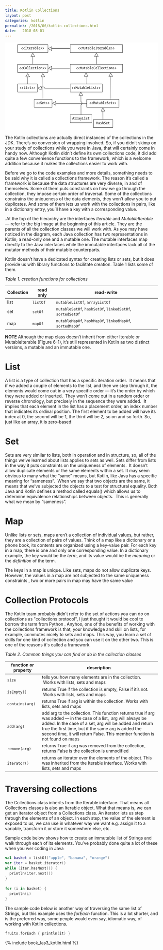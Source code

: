 ```yaml
---
title: Kotlin Collections
layout: post
categories: kotlin
permalink: /2018/06/kotlin-collections.html
date:   2018-08-01 
---
```


![](/images/kotlin-collections-classes.png)

The Kotlin collections are actually direct instances of the collections in the JDK. There’s no conversion of wrapping involved. So, if you didn’t skimp on your study of collections while you were in Java, that will certainly come in handy now.  Although Kotlin didn’t define its own collections code, it did add quite a few convenience functions to the framework, which is a welcome addition because it makes the collections easier to work with.  



Before we go to the code examples and more details, something needs to be said why it is called a collections framework. The reason it’s called a framework is because the data structures are very diverse, in and of themselves. Some of them puts constraints on how we go through the collection, they impose certain order of traversal. Some of the collections constrains the uniqueness of the data elements, they won’t allow you to put duplicates. And some of them lets us work with the collections in pairs, like in a dictionary entry, you’ll have a key with a corresponding value.  

.At the top of the hierarchy are the interfaces *Iterable* and *MutableIterable* —  refer to the big image at the beginning of this article. They are the parents of all the collection classes we will work with. As you may have noticed in the diagram, each Java collection has two representations in Kotlin; a read-only one and a mutable one. The mutable interfaces map directly to the Java interfaces while the immutable interfaces lack all of the mutator methods of their mutable counterparts.  

Kotlin doesn’t have a dedicated syntax for creating lists or sets, but it does provide us with library functions to facilitate creation. Table 1 lists some of them. 



*Table 1. creation functions for collections*

| Collection | read only | read-write                                                |
| ---------- | --------- | --------------------------------------------------------- |
| list       | `listOf`  | `mutableListOf`, `arrayListOf`                            |
| set        | `setOf`   | `mutableSetOf`, `hashSetOf`, `linkedSetOf`, `sortedSetOf` |
| map        | `mapOf`   | `mutableMapOf`, `hashMapOf`, `linkedMapOf`, `sortedMapOf` |



<aside><strong>NOTE</strong>
Although the map class doesn’t inherit from either Iterable or MutableIterable (Figure 6-1), it’s still represented in Kotlin as two distinct versions, a mutable and an immutable one.
</aside>


# List 

A list is a type of collection that has a specific iteration order.  It means that if we added a couple of elements to the list, and then we step through it, the elements would come out in a very specific order — it’s the order by which they were added or inserted.  They won’t come out in a random order or reverse chronology, but precisely in the sequence they were added.  It implies that each element in the list has a placement order, an index number that indicates its ordinal position. The first element to be added will have its index at 0, the second will be 1, the third will be 2, so on and so forth. So, just like an array, it is zero-based 

# Set

Sets are very similar to lists, both in operation and in structure, so, all of the things we’ve learned about lists applies to sets as well. Sets differ from lists in the way it puts constraints on the uniqueness of elements.  It doesn’t allow duplicate elements or the same elements within a set. It may seem obvious to many what the “same” means, but Kotlin, like Java has a specific meaning for “sameness”.  When we say that two objects are the same, it means that we’ve subjected the objects to a test for structural equality. Both Java and Kotlin defines a method called equals() which allows us to determine equivalence relationships between objects.  This is generally what we mean by “sameness”.   

# Map

Unlike lists or sets, maps aren’t a collection of individual values, but rather, they are a collection of pairs of values. Think of a map like a dictionary or a phone book, its contents are organized using a key-value pair. For each key in a map, there is one and only one corresponding value.  In a dictionary example, the key would be the *term*, and its value would be the *meaning* or the *definition* of the term.    

The keys in a map is unique. Like sets, maps do not allow duplicate keys. However, the values in a map are not subjected to the same uniqueness constraints , two or more pairs in map may have the same value



# Collection Protocols

The Kotlin team probably didn't refer to the set of actions you can do on collections as "collections protocol", I just thought it would be cool to borrow the term from Python . Anyhoo, one of the benefits of working with the collections framework is that, your knowledge and skill on lists, for example, commutes nicely to sets and maps. This way, you learn a set of skills for one kind of collection and you can use it on the other two. This is one of the reasons it's called a framework.



*Table 2. Common things you can find or do in the collection classes*

| function or property | description                                                  |
| -------------------- | ------------------------------------------------------------ |
| `size`               | tells you how many elements are in the collection.  Works with lists, sets and maps |
| `isEmpty()`          | returns True if the collection is empty, False if it’s not.  Works with lists, sets and maps |
| `contains(arg)`      | returns True if arg is within the collection. Works with lists, sets and maps |
| `add(arg)`           | add arg to the collection. This function returns true if arg was added — in the case of a list,  arg will always be added. In the case of a set, arg will be added and return true the first time, but if the same arg is added the second time, it will return False. This member function is not found on maps |
| `remove(arg)`        | returns True if arg was removed from the collection, returns False is the collection is unmodified |
| `iterator()`         | returns an iterator over the elements of the object. This was inherited from the Iterable interface. Works with lists, sets and maps |

# Traversing collections

The Collections class inherits from the Iterable interface. That means all Collections classes is also an Iterable object. What that means is, we can get an iterator object from a Collections class.   An iterator lets us step through the elements of an object. In each step, the value of the element is exposed to us, we can use in whatever way we want e.g. assign it to a variable, transform it or store it somewhere else, etc.  

Sample code below shows how to create an immutable list of Strings and walk through each of  its elements.  You've probably done quite a lot of these when you wer coding in Java

```kotlin
val basket = listOf("apple", "banana", "orange")
var iter = basket.iterator()
while (iter.hasNext()) {
  println(iter.next())
}

for (i in basket) {
  println(i)
}
```



The sample code below is another way of traversing the same list of Strings, but this example uses the *forEach* function. This is a lot shorter, and is the preferred way, some people would even say, idiomatic way, of working with Kotlin collections.

```kotlin
fruits.forEach { println(it) }  
```
 

{% include book_las3_kotlin.html %}